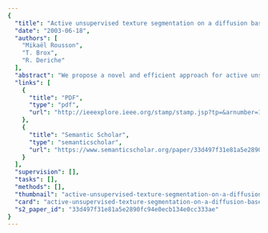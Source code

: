 ```yaml
---
{
  "title": "Active unsupervised texture segmentation on a diffusion based feature space",
  "date": "2003-06-18",
  "authors": [
    "Mikaël Rousson",
    "T. Brox",
    "R. Deriche"
  ],
  "abstract": "We propose a novel and efficient approach for active unsupervised texture segmentation. First, we show how we can extract a small set of good features for texture segmentation based on the structure tensor and nonlinear diffusion. Then, we propose a variational framework that incorporates these features in a level set based unsupervised segmentation process that adaptively takes into account their estimated statistical information inside and outside the region to segment. The approach has been tested on various textured images, and its performance is favorably compared to recent studies.",
  "links": [
    {
      "title": "PDF",
      "type": "pdf",
      "url": "http://ieeexplore.ieee.org/stamp/stamp.jsp?tp=&arnumber=1211535"
    },
    {
      "title": "Semantic Scholar",
      "type": "semanticscholar",
      "url": "https://www.semanticscholar.org/paper/33d497f31e81a5e2890fc94e0ecb134e0cc333ae"
    }
  ],
  "supervision": [],
  "tasks": [],
  "methods": [],
  "thumbnail": "active-unsupervised-texture-segmentation-on-a-diffusion-based-feature-space-thumb.jpg",
  "card": "active-unsupervised-texture-segmentation-on-a-diffusion-based-feature-space-card.jpg",
  "s2_paper_id": "33d497f31e81a5e2890fc94e0ecb134e0cc333ae"
}
---
```


